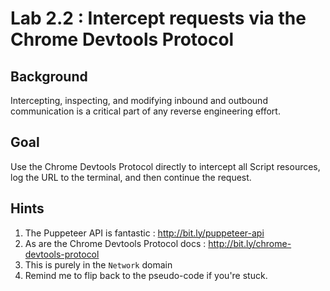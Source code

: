 # Lab 2.2 : Intercept requests via the Chrome Devtools Protocol

## Background

Intercepting, inspecting, and modifying inbound and outbound communication is a critical part of any reverse engineering effort.

## Goal

Use the Chrome Devtools Protocol directly to intercept all Script resources, log the URL to the terminal, and then continue the request.

## Hints

1. The Puppeteer API is fantastic : http://bit.ly/puppeteer-api 
2. As are the Chrome Devtools Protocol docs : http://bit.ly/chrome-devtools-protocol
2. This is purely in the `Network` domain
3. Remind me to flip back to the pseudo-code if you're stuck.
